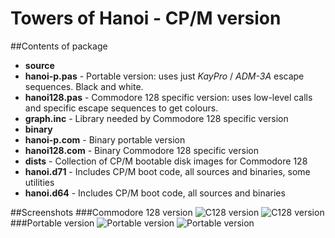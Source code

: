 # Towers of Hanoi - CP/M version
##Contents of package
- **source**
 - **hanoi-p.pas** - Portable version: uses just *KayPro* / *ADM-3A* escape sequences. Black and white.
 - **hanoi128.pas** - Commodore 128 specific version: uses low-level calls and specific escape sequences to get colours.
 - **graph.inc** - Library needed by Commodore 128 specific version
- **binary**
 - **hanoi-p.com** - Binary portable version
 - **hanoi128.com** - Binary Commodore 128 specific version
- **dists** - Collection of CP/M bootable disk images for Commodore 128
 - **hanoi.d71** - Includes CP/M boot code, all sources and binaries, some utilities
 - **hanoi.d64** - Includes CP/M boot code, all sources and binaries

##Screenshots
###Commodore 128 version
![C128 version](http://www.sblendorio.eu/images/hanoi-128-1.png) ![C128 version](http://www.sblendorio.eu/images/hanoi-128-2.png)
###Portable version
![Portable version](http://www.sblendorio.eu/images/hanoi-p-1.png) ![Portable version](http://www.sblendorio.eu/images/hanoi-p-2.png)
